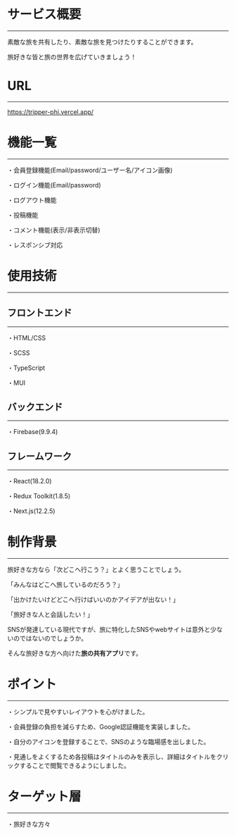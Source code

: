 # サービス概要
***
素敵な旅を共有したり、素敵な旅を見つけたりすることができます。

旅好きな皆と旅の世界を広げていきましょう！

# URL
***
https://tripper-phi.vercel.app/

# 機能一覧
***
・会員登録機能(Email/password/ユーザー名/アイコン画像)

・ログイン機能(Email/password)

・ログアウト機能

・投稿機能

・コメント機能(表示/非表示切替)

・レスポンシブ対応

# 使用技術
***

## フロントエンド
***
・HTML/CSS

・SCSS

・TypeScript

・MUI

## バックエンド
***
・Firebase(9.9.4)

## フレームワーク
***
・React(18.2.0)

・Redux Toolkit(1.8.5)

・Next.js(12.2.5)

# 制作背景
***
旅好きな方なら「次どこへ行こう？」とよく思うことでしょう。

「みんなはどこへ旅しているのだろう？」

「出かけたいけどどこへ行けばいいのかアイデアが出ない！」

「旅好きな人と会話したい！」

SNSが発達している現代ですが、旅に特化したSNSやwebサイトは意外と少ないのではないのでしょうか。

そんな旅好きな方へ向けた**旅の共有アプリ**です。

# ポイント
***
・シンプルで見やすいレイアウトを心がけました。

・会員登録の負担を減らすため、Google認証機能を実装しました。

・自分のアイコンを登録することで、SNSのような臨場感を出しました。

・見通しをよくするため各投稿はタイトルのみを表示し、詳細はタイトルをクリックすることで閲覧できるようにしました。

# ターゲット層
***
・旅好きな方々

